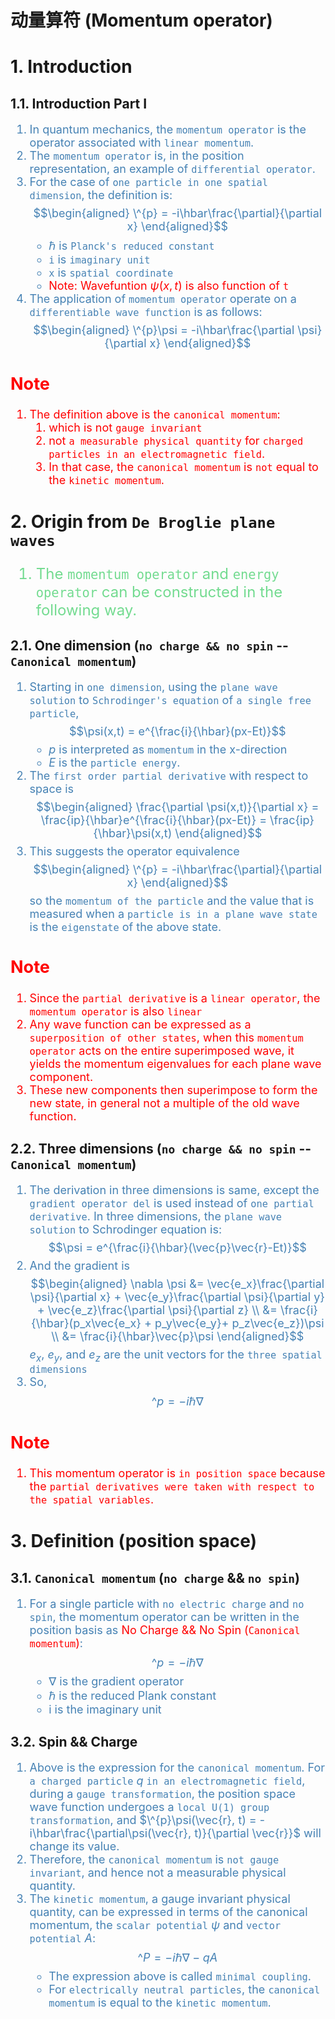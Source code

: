 <!--
 * @Author: Uper 41718895+Hyliu-BUAA@users.noreply.github.com
 * @Date: 2022-07-19 19:04:03
 * @LastEditors: Uper 41718895+Hyliu-BUAA@users.noreply.github.com
 * @LastEditTime: 2022-07-19 23:19:30
 * @FilePath: /Quantum_Mechanics/qm/8.动量算符.md
 * @Description: 这是默认设置,请设置`customMade`, 打开koroFileHeader查看配置 进行设置: https://github.com/OBKoro1/koro1FileHeader/wiki/%E9%85%8D%E7%BD%AE
-->
# 动量算符 (Momentum operator)

# 1. Introduction
## 1.1. Introduction Part I
<font color="steelblue" size="4">

1. In quantum mechanics, the `momentum operator` is the operator associated with `linear momentum`. 
2. The `momentum operator` is, in the position representation, an example of `differential operator`. 
3. For the case of `one particle in one spatial dimension`, the definition is:
$$\begin{aligned}
\^{p} = -i\hbar\frac{\partial}{\partial x}
\end{aligned}$$
    - $\hbar$ is `Planck's reduced constant`
    - `i` is `imaginary unit`
    - `x` is `spatial coordinate`
    - <font color="red" size="4">Note: Wavefuntion $\psi(x, t)$ is also function of `t`</font>
4. The application of `momentum operator` operate on a `differentiable wave function` is as follows:
$$\begin{aligned}
\^{p}\psi = -i\hbar\frac{\partial \psi}{\partial x}
\end{aligned}$$

</font>

<font color="red" size="4">

Note
----
1. The definition above is the `canonical momentum`:
   1. which is not `gauge invariant`
   2. not `a measurable physical quantity` for `charged particles in an electromagnetic field`.
   3. In that case, the `canonical momentum` is `not` equal to the `kinetic momentum`.

</font>


# 2. Origin from `De Broglie plane waves`

<font color="73DB90" size="5">

1. The `momentum operator` and `energy operator` can be constructed in the following way.

</font>

## 2.1. One dimension (`no charge && no spin` -- `Canonical momentum`)
<font color="steelblue" size="4">

1. Starting in `one dimension`, using the `plane wave solution` to `Schrodinger's equation` of `a single free particle`,
$$\psi(x,t) = e^{\frac{i}{\hbar}(px-Et)}$$
    - $p$ is interpreted as `momentum` in the x-direction 
    - $E$ is the `particle energy`.
2. The `first order partial derivative` with respect to space is 
$$\begin{aligned}
\frac{\partial \psi(x,t)}{\partial x} = \frac{ip}{\hbar}e^{\frac{i}{\hbar}(px-Et)} = \frac{ip}{\hbar}\psi(x,t)
\end{aligned}$$
3. This suggests the operator equivalence
$$\begin{aligned}
\^{p} = -i\hbar\frac{\partial}{\partial x}
\end{aligned}$$
so the `momentum of the particle` and the value that is measured when a `particle is in a plane wave state` is the `eigenstate` of the above state.

</font>


<font color="red" size="4">

Note
----
1. Since the `partial derivative` is a `linear operator`, the `momentum operator` is also `linear`
2. Any wave function can be expressed as a `superposition of other states`, when this `momentum operator` acts on the entire superimposed wave, it yields the momentum eigenvalues for each plane wave component. 
3. These new components then superimpose to form the new state, in general not a multiple of the old wave function.

</font>


## 2.2. Three dimensions (`no charge && no spin` -- `Canonical momentum`)
<font color="steelblue" size="4">

1. The derivation in three dimensions is same, except the `gradient operator del` is used instead of `one partial derivative`. In three dimensions, the `plane wave solution` to Schrodinger equation is:
$$\psi = e^{\frac{i}{\hbar}(\vec{p}\vec{r}-Et)}$$
2. And the gradient is 
$$\begin{aligned}
\nabla \psi &= \vec{e_x}\frac{\partial \psi}{\partial x} + \vec{e_y}\frac{\partial \psi}{\partial y} + \vec{e_z}\frac{\partial \psi}{\partial z} \\
&= \frac{i}{\hbar}(p_x\vec{e_x} + p_y\vec{e_y}+ p_z\vec{e_z})\psi   \\
&= \frac{i}{\hbar}\vec{p}\psi
\end{aligned}$$
$e_x$, $e_y$, and $e_z$ are the unit vectors for the `three spatial dimensions`
3. So, 
$$\^{p} = -i\hbar\nabla$$

</font>

<font color="red" size="4">

Note
----
1. This momentum operator is `in position space` because the `partial derivatives were taken with respect to the spatial variables`.

</font>


# 3. Definition (position space)

## 3.1. `Canonical momentum` (`no charge` && `no spin`)
<font color="steelblue" size="4">

1. For a single particle with `no electric charge` and `no spin`, the momentum operator can be written in the position basis as <font color="red">No Charge && No Spin (`Canonical momentum`)</font>:
$$ \^{p} = -i\hbar\nabla $$
    - $\nabla$ is the gradient operator
    - $\hbar$ is the reduced Plank constant
    - i is the imaginary unit

</font>


## 3.2. Spin && Charge
<font color="steelblue" size="4">

1. Above is the expression for the `canonical momentum`. For `a charged particle` $q$ `in an electromagnetic field`, during a `gauge transformation`, the position space wave function undergoes a `local U(1) group transformation`, and $\^{p}\psi(\vec{r}, t) = -i\hbar\frac{\partial\psi(\vec{r}, t)}{\partial \vec{r}}$ will change its value.
2. Therefore, the `canonical momentum` is `not gauge invariant`, and hence not a measurable physical quantity.
3. The `kinetic momentum`, a gauge invariant physical quantity, can be expressed in terms of the canonical momentum, the `scalar potential` $\psi$ and `vector potential` $A$:
$$ \^{P} = -i\hbar\nabla - qA $$
    - The expression above is called `minimal coupling`.
    - For `electrically neutral particles`, the `canonical momentum` is equal to the `kinetic momentum`.

</font>